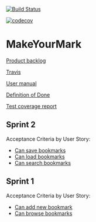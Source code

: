 [![Build Status](https://travis-ci.org/juhamyllari/make-your-mark.svg?branch=master)](https://travis-ci.org/juhamyllari/make-your-mark)

[![codecov](https://codecov.io/gh/juhamyllari/make-your-mark/branch/master/graph/badge.svg)](https://codecov.io/gh/juhamyllari/make-your-mark)

# MakeYourMark

[Product backlog](https://docs.google.com/spreadsheets/d/1yEX_GPp0piYUebf_7xxJp6eZyBB13AR4Ubq6oYDU5Lo/edit?usp=sharing)

[Travis](https://travis-ci.org/juhamyllari/make-your-mark)

[User manual](https://github.com/juhamyllari/make-your-mark/blob/master/Documentation/manual.md)

[Definition of Done](https://github.com/juhamyllari/make-your-mark/blob/master/Documentation/DefinitionOfDone.md)

[Test coverage report](https://github.com/juhamyllari/make-your-mark/blob/master/Documentation/jacocotestreport.PNG)

## Sprint 2

Acceptance Criteria by User Story:
* [Can save bookmarks](https://github.com/juhamyllari/make-your-mark/blob/master/src/test/resources/saving_bookmarks.feature)
* [Can load bookmarks](https://github.com/juhamyllari/make-your-mark/blob/master/src/test/resources/loading_bookmarks.feature)
* [Can search bookmarks](https://github.com/juhamyllari/make-your-mark/blob/master/src/test/resources/searching_bookmarks.feature)

## Sprint 1

Acceptance Criteria by User Story:
* [Can add new bookmark](https://github.com/juhamyllari/make-your-mark/blob/master/src/test/resources/new_bookmark.feature)
* [Can browse bookmarks](https://github.com/juhamyllari/make-your-mark/blob/master/src/test/resources/browsing_bookmarks.feature)
